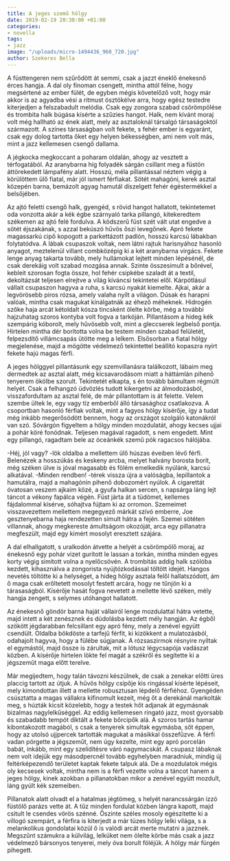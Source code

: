```yaml
---
title: A jeges szemű hölgy
date: 2019-02-19 20:30:00 +01:00
categories:
- novella
tags:
- jazz
image: "/uploads/micro-1494436_960_720.jpg"
author: Szekeres Bella
---
```


A füsttengeren nem szűrődött át semmi, csak a jazzt éneklő énekesnő érces hangja. A dal oly finoman csengett, mintha attól félne, hogy megsértené az ember fülét, de egyben mégis követelőző volt, hogy már akkor is az agyadba vési a ritmust ösztökélve arra, hogy egész testedre kiterjedjen a felszabadult melódia. Csak egy zongora szabad csörömpölése és trombita halk búgása kísérte a szűzies hangot. Halk, nem kívánt moraj volt még hallható az ének alatt, mely az asztaloknál társalgó társaságoktól származott. A színes társaságban volt fekete, s fehér ember is egyaránt, csak egy dolog tartotta őket egy helyen békességben, ami nem volt más, mint a jazz kellemesen csengő dallama.


A jégkocka megkoccant a poharam oldalán, ahogy az vesztett a térfogatából. Az aranybarna híg folyadék sárgán csillant meg a füstön áttörekedett lámpafény alatt. Hosszú, méla pillantással néztem végig a körülöttem ülő fiatal, már jól ismert férfiakat. Sötét mahagóni, kerek asztal közepén barna, bemázolt agyag hamutál díszelgett fehér égéstermékkel a belsőjében.


Az ajtó feletti csengő halk, gyengéd, s rövid hangot hallatott, tekintetemet oda vonzotta akár a kék égbe szárnyaló tarka pillangó, kitekeredtem székemen az ajtó felé fordulva. A ködszerű füst szét vált utat engedve a sötét éjszakának, s azzal bekúszó hűvös őszi levegőnek. Apró fekete magassarkú cipő kopogott a parkettázott padlón, hosszú karcsú lábakban folytatódva. A lábak csupaszok voltak, nem látni rajtuk harisnyához hasonló anyagot, meztelenül villant combközépig ki a két aranybarna virgács. Fekete lenge anyag takarta tovább, mely hullámokat lejtett minden lépésénél, de csak derekáig volt szabad mozgása annak. Szinte összesimult a bőrével, kebleit szorosan fogta össze, hol fehér csipkébe szaladt át a textil, dekoltázsát teljesen elrejtve a világ kíváncsi tekintetei elől. Kárpótlásul vállait csupaszon hagyva a ruha, s karcsú nyakát kiemelte. Ajkai, akár a legvörösebb piros rózsa, amely valaha nyílt a világon. Dúsak és harapni valóak, mintha csak magukat kínálgatnák az éhező méheknek. Hidrogén szőke haja arcát kétoldalt kósza tincsként ölelte körbe, még a további hajzuhatag szoros kontyba volt fogva a tarkóján. Pillantásom a hideg kék szempárig kóborolt, mely hűvösebb volt, mint a gleccserek legbelső pontja. Hirtelen mintha dér borította volna be testem minden szabad felületét, felpezsdítő villámcsapás ütötte meg a lelkem. Elsősorban a fiatal hölgy megjelenése, majd a mögötte védelmező tekintettel beállító kopaszra nyírt fekete hajú magas férfi.


A jeges hölggyel pillantásunk egy szemvillanásra találkozott, lábaim meg dermedtek az asztal alatt, még kicsavarodásom miatt a háttámlán pihenő tenyerem ökölbe szorult. Tekintetét elkapta, s én tovább bámultam régmúlt helyét. Csak a felhangzó üdvözlés tudott kikergetni az álmodozásból, visszafordultam az asztal felé, de már pillantottam is át felette. Velem szembe ültek le, egy vagy tíz emberből álló társasághoz csatlakozva. A csoportban hasonló férfiak voltak, mint a fagyos hölgy kísérője, így a tudat még inkább megerősödött bennem, hogy az országot szolgáló katonákról van szó. Sóvárgón figyeltem a hölgy minden mozdulatát, ahogy kecses ujjai a pohár köré fonódnak. Teljesen magával ragadott, s nem engedett. Mint egy pillangó, ragadtam bele az óceánkék szemű pók ragacsos hálójába.


-Héj, jól vagy? -lök oldalba a mellettem ülő húszas éveiben lévő férfi. Belenézek a hosszúkás és keskeny arcba, melyet halvány borosta borít, még széken ülve is jóval magasabb és fölém emelkedik nyúlánk, karcsú alkatával.
-Minden rendben! -térek vissza újra a valóságba, lepillantok a hamutálra, majd a mahagónin pihenő dobozomért nyúlok. A cigarettát óvatosan veszem ajkaim közé, a gyufa halkan sercen, s napsárga láng lejt táncot a vékony fapálca végén. Füst járta át a tüdömet, kellemes fájdalommal kísérve, sóhajtva fújtam ki az orromon. Szemeimet visszavezettem mellettem megegyező márkát szívó emberre, Joe gesztenyebarna haja rendezetten simult hátra a fején. Szemei sötéten villannak, ahogy megkereste ámultságom okozóját, arca egy pillanatra megfeszült, majd egy kimért mosolyt eresztett szájára.


A dal elhallgatott, s uralkodón átvette a helyét a csörömpölő moraj, az énekesnő egy pohár vizet gurított le lassan a torkán, mintha minden egyes korty végig simított volna a nyelőcsövén. A trombitás addig halk szólóba kezdett, kihasználva a zongorista nyújtózkodással töltött idejét.
Hangos nevetés töltötte ki a helységet, a hideg hölgy asztala felől hallatszódott, ám ő maga csak erőltetett mosolyt festett arcára, hogy ne tűnjön ki a tárasaságból. Kísérője hasát fogva nevetett a mellette lévő széken, mély hangja zengett, s selymes utóhangot hallatott.


Az énekesnő göndör barna haját vállairól lenge mozdulattal hátra vetette, majd intett a két zenésznek és dúdolásba kezdett mély hangján. Az égből szökött jégdarabban felcsillant egy apró fény, mely a zenével együtt csendült. Oldalba bökdöste a tarfejű férfit, ki kizökkent a mulatozásból, odahajolt hagyva, hogy a fülébe súgjanak. A rózsaszirmok résnyire nyíltak el egymástól, majd össze is zárultak, mit a lótusz légycsapója vadászat közben. A kísérője hirtelen lökte fel magát a székről és segítette ki a jégszeműt maga előtt terelve.

 Már megijedtem, hogy talán távozni készülnek, de csak a zenekar előtti üres placcig tartott az útjuk. A hűvös hölgy csípője kis ringással kísérte lépéseit, mely kimondottan illett a mellette robusztusan lépdelő férfiéhoz. Gyengéden csúsztatta a magas vállakra kifinomult kezeit, még őt a derekánál markolták meg, s húzták kicsit közelebb, hogy a testek hőt adjanak át egymásnak bizalmas nagylelkűséggel.
Az eddig kellemesen ringató jazz, most gyorsabb és szabadabb tempót diktált a fekete bőrcipők alá. A szoros tartás hamar kibontakozott magából, s csak a tenyerek simultak egymásba, sőt éppen, hogy az utolsó ujjpercek tartották magukat a másikkal összefűzve. A férfi vadan pörgette a jégszeműt, nem úgy kezelte, mint egy apró porcelán babát, inkább, mint egy szelídítésre váró nagymacskát. A csupasz lábaknak nem volt idejük egy másodpercnél tovább egyhelyben maradniuk, mindig új feltérképezendő területet kaptak fekete talpuk alá. De a mozdulatok mégis oly kecsesek voltak, mintha nem is a férfi vezette volna a táncot hanem a jeges hölgy, kinek azokban a pillanatokban mikor a zenével együtt mozdult, láng gyúlt kék szemeiben.

Pillanatok alatt olvadt el a hatalmas jégtömeg, s helyét narancssárgán izzó füstölő parázs vette át. A tűz minden fordulat közben lángra kapott, majd csitult le csendes vörös szénné. Őszinte széles mosoly egészítette ki a villogó szempárt, a férfira is kiterjedt a már tüzes hölgy lelki világa, s a melankolikus gondolatai közül ő is valódi arcát merte mutatni a jazznek. Megszűnt számukra a külvilág, lelküket nem ölelte körbe más csak a jazz védelmező bársonyos tenyerei, mely óva borult föléjük. A hölgy már fürgén pihegett.
